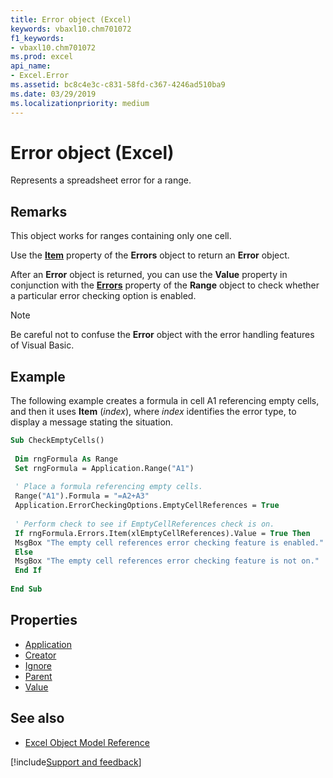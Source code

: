 ```yaml
---
title: Error object (Excel)
keywords: vbaxl10.chm701072
f1_keywords:
- vbaxl10.chm701072
ms.prod: excel
api_name:
- Excel.Error
ms.assetid: bc8c4e3c-c831-58fd-c367-4246ad510ba9
ms.date: 03/29/2019
ms.localizationpriority: medium
---
```


# Error object (Excel)

Represents a spreadsheet error for a range.


## Remarks

This object works for ranges containing only one cell.

Use the **[Item](Excel.Errors.Item.md)** property of the **Errors** object to return an **Error** object.

After an **Error** object is returned, you can use the **Value** property in conjunction with the **[Errors](Excel.Range.Errors.md)** property of the **Range** object to check whether a particular error checking option is enabled.

> [!NOTE] 
> Be careful not to confuse the **Error** object with the error handling features of Visual Basic.


## Example

The following example creates a formula in cell A1 referencing empty cells, and then it uses **Item** (_index_), where _index_ identifies the error type, to display a message stating the situation.

```vb
Sub CheckEmptyCells() 
 
 Dim rngFormula As Range 
 Set rngFormula = Application.Range("A1") 
 
 ' Place a formula referencing empty cells. 
 Range("A1").Formula = "=A2+A3" 
 Application.ErrorCheckingOptions.EmptyCellReferences = True 
 
 ' Perform check to see if EmptyCellReferences check is on. 
 If rngFormula.Errors.Item(xlEmptyCellReferences).Value = True Then 
 MsgBox "The empty cell references error checking feature is enabled." 
 Else 
 MsgBox "The empty cell references error checking feature is not on." 
 End If 
 
End Sub
```


## Properties

- [Application](Excel.Error.Application.md)
- [Creator](Excel.Error.Creator.md)
- [Ignore](Excel.Error.Ignore.md)
- [Parent](Excel.Error.Parent.md)
- [Value](Excel.Error.Value.md)


## See also

- [Excel Object Model Reference](overview/Excel/object-model.md)

[!include[Support and feedback](~/includes/feedback-boilerplate.md)]

